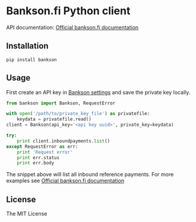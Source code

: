 # Bankson.fi Python client

API documentation: [Official bankson.fi documentation](http://docs.bankson.fi)

## Installation

```
pip install bankson
```

## Usage

First create an API key in [Bankson settings](https://app.bankson.fi/settings/apikeys) and save the private key locally.

```python
from bankson import Bankson, RequestError

with open('/path/to/private_key_file') as privatefile:
    keydata = privatefile.read()
client = Bankson(api_key='<api key uuid>', private_key=keydata)

try:
    print client.inboundpayments.list()
except RequestError as err:
    print 'Request error'
    print err.status
    print err.body
```

The snippet above will list all inbound reference payments. For more examples see [Official bankson.fi documentation](http://docs.bankson.fi)

## License

The MIT License
